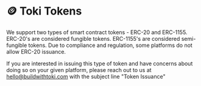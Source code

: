 # 🪙 Toki Tokens



We support two types of smart contract tokens - ERC-20 and ERC-1155. ERC-20's are considered fungible tokens. ERC-1155's are considered semi-fungible tokens. Due to compliance and regulation, some platforms do not allow ERC-20 issuance. &#x20;

If you are interested in issuing this type of token and have concerns about doing so on your given platform, please reach out to us at hello@buildwithtoki.com with the subject line "Token Issuance"

